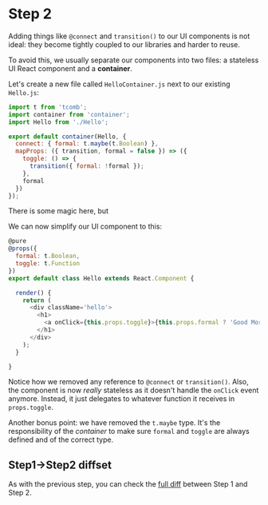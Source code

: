 # Step 2

Adding things like `@connect` and `transition()` to our UI components is not ideal: they become tightly coupled to our libraries and harder to reuse.

To avoid this, we usually separate our components into two files: a stateless UI React component and a **container**.

Let's create a new file called `HelloContainer.js` next to our existing `Hello.js`:

```js
import t from 'tcomb';
import container from 'container';
import Hello from './Hello';

export default container(Hello, {
  connect: { formal: t.maybe(t.Boolean) },
  mapProps: ({ transition, formal = false }) => ({
    toggle: () => {
      transition({ formal: !formal });
    },
    formal
  })
});
```

There is some magic here, but 

We can now simplify our UI component to this:
```js
@pure
@props({
  formal: t.Boolean,
  toggle: t.Function
})
export default class Hello extends React.Component {

  render() {
    return (
      <div className='hello'>
        <h1>
          <a onClick={this.props.toggle}>{this.props.formal ? 'Good Morning' : 'Hello'}</a>
        </h1>
      </div>
    );
  }

}
```

Notice how we removed any reference to `@connect` or `transition()`. Also, the component is now _really_ stateless as it doesn't handle the `onClick` event anymore. Instead, it just delegates to whatever function it receives in `props.toggle`.

Another bonus point: we have removed the `t.maybe` type. It's the responsibility of the _container_ to make sure `formal` and `toggle` are always defined and of the correct type.

## Step1->Step2 diffset
As with the previous step, you can check the [full diff](https://github.com/buildo/webseed/compare/tutorial-step1...tutorial-step2) between Step 1 and Step 2.
